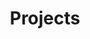 ---
layout: gallery
title: Projects
permalink: /projects/
projects:
    - image_path: https://github.com/samclane/LIFX-Control-Panel/raw/master/res/screenshot.png
      title: LIFX-Control-Panel
      link: https://github.com/samclane/LIFX-Control-Panel
    - image_path: https://github.com/samclane/Discordia/raw/master/screenshots/screen1.png
      title: Discordia
      link: https://github.com/samclane/Discordia
    - image_path: https://github.com/samclane/Perlin_Noise/raw/master/animation.gif?raw=true
      title: Perlin Noise
      link: https://github.com/samclane/Perlin_Noise
    - image_path: /images/projects/mycroft_logo.png
      title: LIFX-Mycroft
      link: https://github.com/samclane/lifx-mycroft
    - image_path: https://github.com/samclane/daylio-analysis/raw/master/res/bokeh_screenshot.png
      title: Daylio Data Analysis
      link: https://github.com/samclane/daylio-analysis
    - image_path: https://camo.githubusercontent.com/e873a644c0ff11d111161a0f044e834841576580/68747470733a2f2f692e696d6775722e636f6d2f4e455346324b4d2e676966
      title: DesktopBuddy
      link: https://github.com/samclane/DesktopBuddy
    - image_path: /images/projects/social-graph.png
      title: Discord Social Graph
      link: https://github.com/samclane/SocialGraphWebapp
    - image_path: https://github.com/samclane/DiscordMud/raw/master/screenshots/4.png
      title: Discord MUD
      link: https://github.com/samclane/DiscordMud
    - image_path: https://github.com/samclane/gTTS-Demo/raw/master/hello/static/screenshot.png
      title: gTTS Demo
      link: https://stormy-earth-56044.herokuapp.com/
    - image_path: https://camo.githubusercontent.com/12adf4288357d03a1a0379e343dbbf0d842c71ef/68747470733a2f2f696d6775722e636f6d2f705931575546582e706e67
      title: Snake-Cogs
      link: https://github.com/samclane/Snake-Cogs
    - image_path: https://camo.githubusercontent.com/3abf96f19f64139cff2c1feee8f954e8d26abcf9/68747470733a2f2f696d672e796f75747562652e636f6d2f76692f585039792d6f4c732d39492f302e6a7067
      title: SoundDisplay
      link: https://github.com/samclane/SoundDisplay
    - image_path: /images/projects/mycroft_logo.png
      title: HomeSeer-MyCroft
      link: https://github.com/samclane/homeseer-mycroft
---